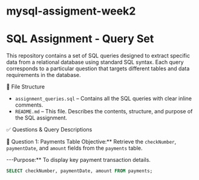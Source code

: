 # mysql-assigment-week2
# SQL Assignment - Query Set

This repository contains a set of SQL queries designed to extract specific data from a relational database using standard SQL syntax.
Each query corresponds to a particular question that targets different tables and data requirements in the database.

 📄 File Structure

- `assignment_queries.sql` – Contains all the SQL queries with clear inline comments.
- `README.md` – This file. Describes the contents, structure, and purpose of the SQL assignment.



✅ Questions & Query Descriptions

 🧾 Question 1: Payments Table
Objective:** Retrieve the `checkNumber`, `paymentDate`, and `amount` fields from the `payments` table.

---Purpose:** To display key payment transaction details.

```sql
SELECT checkNumber, paymentDate, amount FROM payments;

